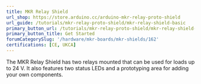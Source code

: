 ```yaml
---
title: MKR Relay Shield
url_shop: https://store.arduino.cc/arduino-mkr-relay-proto-shield
url_guide: /tutorials/mkr-relay-proto-shield/mkr-relay-shield-basic
primary_button_url: /tutorials/mkr-relay-proto-shield/mkr-relay-shield-basic
primary_button_title: Get Started
forumCategorySlug: '/hardware/mkr-boards/mkr-shields/162'
certifications: [CE, UKCA]
---
```


The MKR Relay Shield has two relays mounted that can be used for loads up to 24 V. It also features two status LEDs and a prototyping area for adding your own components.

